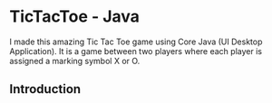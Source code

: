
# TicTacToe - Java

I made this amazing Tic Tac Toe game using Core Java (UI Desktop Application). It is a game between two players where each player is assigned a marking symbol X or O.
## Introduction
